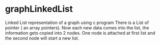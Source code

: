 graphLinkedList
===============

Linked List representation of a graph using c program
There is a List of pointer ( an array pointers). Now each new data comes into the list, the information gets copied into 2 nodes. One node is attached at first list and the second node will start a new list.
